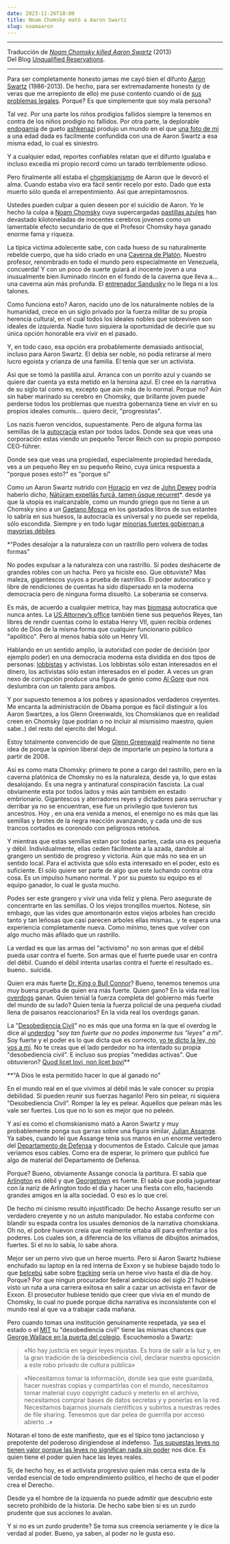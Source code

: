 ```yaml
---
date: 2023-11-26T10:00
title: Noam Chomsky mató a Aaron Swartz
slug: noamaaron
---
```


<hr />

Traducción de *[Noam Chomsky killed Aaron Swartz](https://www.unqualified-reservations.org/2013/01/noam-chomsky-killed-aaron-swartz/)* (2013) <br />
Del Blog [Unqualified Reservations](https://www.unqualified-reservations.org/).

<hr />



Para ser completamente honesto jamas me cayó bien el difunto [Aaron Swartz](https://es.wikipedia.org/wiki/Aaron_Swartz) (1986-2013). De hecho, para ser extremadamente honesto (y de veras que me arrepiento de ello) me puse contento cuando oí de [sus problemas legales](https://www.youtube.com/watch?v=yzlcV-BMK6I). Porque? Es que simplemente que soy mala persona?



Tal vez. Por una parte los niños prodigios fallidos siempre la tenemos en contra de los niños prodigio no fallidos. Por otra parte, la deplorable [endogamia](https://es.wikipedia.org/wiki/Endogamia) de gueto [ashkenazi](https://es.wikipedia.org/wiki/Asquenaz%C3%AD)  produjo un mundo en el que [una foto de mí](https://www.google.com/search?sca_esv=568775834&q=Mencius+Moldbug&tbm=isch&source=lnms&sa=X&ved=2ahUKEwjZr8Tp6sqBAxWgDrkGHWUiAl0Q0pQJegQIDhAB&biw=1280&bih=914&dpr=1) a una edad dada es facilmente confundida con una de Aaron Swartz a esa misma edad, lo cual es siniestro.



Y a cualquier edad, reportes confiables relatan que el difunto igualaba e incluso excedia mi propio record como un tarado terriblemente odioso.





Pero finalmente allí estaba el [chomskianismo](https://en.wikipedia.org/wiki/Political_positions_of_Noam_Chomsky) de Aaron que le devoró el alma. Cuando estaba vivo era fácil sentir recelo por esto. Dado que esta muerto sólo queda el arrepentimiento. Así que arrepintamosnos.




Ustedes pueden culpar a quien deseen por el suicidio de Aaron. Yo le hecho la culpa a [Noam Chomsky](https://es.wikipedia.org/wiki/Noam_Chomsky) cuya supercargadas [pastillas azules](https://es.wikipedia.org/wiki/P%C3%ADldora_roja_y_p%C3%ADldora_azul) han devastado kilotoneladas de inocentes cerebros jovenes como un lamentable efecto secundario de que el Profesor Chomsky haya ganado enorme fama y riqueza. 

La típica victima adolecente sabe, con cada hueso de su naturalmente rebelde cuerpo, que ha sido criado en una [Caverna de Platón](https://es.wikipedia.org/wiki/Alegor%C3%ADa_de_la_caverna). Nuestro profesor, renombrado en todo el mundo pero especialmente en Venezuela, concuerda! Y con un poco de suerte guiará al inocente joven a una inusualmente bien iluminado rincón en el fondo de la caverna que lleva a...    una caverna aún más profunda. El [entrenador Sandusky](https://es.wikipedia.org/wiki/Jerry_Sandusky) no le llega ni a los talones.



Como funciona esto? Aaron, nacido uno de los naturalmente nobles de la humanidad, crece en un siglo privado por la fuerza militar de su propia herencia cultural, en el cual todos los ideales nobles que sobreviven son ideales de izquierda. Nadie tuvo siquiera la oportunidad de decirle que su única opción honorable era vivir en el pasado. 


Y, en todo caso, esa opción era probablemente demasiado antisocial, incluso para Aaron Swartz. El debía ser noble, no podía retirarse al mero lucro egoista y crianza de una familia. El tenía que ser un activista.



Asi que se tomó la pastilla azul. Arranca con un porrito azul y cuando se quiere dar cuenta ya esta metido en la heroina azul. El cree en la narrativa de su siglo tal como es, excepto que aún más de lo normal. Porque no? Aún sin haber marinado su cerebro en Chomsky, que brillante joven puede perderse todos los problemas que nuestra gobernanza tiene en vivir en su propios ideales comunis...  quiero decir, "progresistas".



Los nazis fueron vencidos, supuestamente. Pero de alguna forma las semillas de la [autocracia](https://es.wikipedia.org/wiki/Autocracia) estan por todos lados. Donde sea que veas una corporación estas viendo un pequeño Tercer Reich con su propio pomposo CEO-führer. 

Donde sea que veas una propiedad, especialmente propiedad heredada, ves a un pequeño Rey en su pequeño Reino, cuya única respuesta a "porque poses esto?" es "porque sí"


Como un Aaron Swartz nutrido con [Horacio](https://es.wikipedia.org/wiki/Horacio) en vez de [John Dewey](https://es.wikipedia.org/wiki/John_Dewey) podría haberlo dicho, [Nātūram expellās furcā, tamen ūsque recurret](https://twitter.com/mhartl/status/1466154566529937410)*. desde ya que la utopía es inalcanzable, como un mundo griego que no tiene a un Chomsky sino a un <a href="https://es.wikipedia.org/wiki/Gaetano_Mosca" target="_blank" rel="noopener noreferrer">Gaetano Mosca</a> en los gastados libros de sus estantes lo sabría en sus huesos, la autocracia es universal y no puede ser repelida, sólo escondida. Siempre y en todo lugar <a href="/maquiavelicos/maq2" class="lnk">minorias fuertes gobiernan a mayorias débiles</a>.



<p class="md_footnote_size">
*"Podes desalojar a la naturaleza con un rastrillo pero volvera de todas formas"  <br />
</p>



No podes expulsar a la naturaleza con una rastrillo. Sí podes deshacerte de grandes robles con un hacha. Pero ya hiciste eso. Que obtuviste? Mas maleza, gigantescos yuyos a prueba de rastrillos. El poder autocratico y libre de rendiciones de cuentas ha sido dispersado en la moderna democracia pero de ninguna forma disuelto. La soberania se conserva.


Es más, de acuerdo a cualquier metrica, hay mas [biomasa](https://es.wikipedia.org/wiki/Biomasa_(energ%C3%ADa)) autocratica que nunca antes. La [US Attorney’s office](https://en.wikipedia.org/wiki/United_States_Attorney) también tiene sus pequeños Reyes, tan libres de rendir cuentas como lo estaba Henry VII, quien recibía ordenes sólo de Dios de la misma forma que cualquier funcionario público "apolítico". Pero al menos había sólo un Henry VII.




Hablando en un sentido amplio, la autoridad con poder de decisión (por ejemplo poder) en una democracia moderna esta dividida en dos tipos de personas: [lobbistas](https://es.wikipedia.org/wiki/Grupo_de_presi%C3%B3n) y activistas. Los lobbistas sólo estan interesados en el dinero, los activistas sólo estan interesados en el poder. A veces un gran nexo de corrupción produce una figura de genio como [Al Gore](https://es.wikipedia.org/wiki/Al_Gore) que nos deslumbra con un talento para ambos.




Y por supuesto tenemos a los pobres y apasionados verdaderos creyentes. Me encanta la administración de Obama porque es fácil distinguir a los Aaron Swartzes, a los Glenn Greenwalds, los Chomskianos que en realidad creen en Chomsky (que podrían o no incluir al mismisimo maestro, quien sabe..) del resto del ejercito del Mogul. 


Estoy totalmente convencido de que [Glenn Greenwald](https://es.wikipedia.org/wiki/Glenn_Greenwald) realmente no tiene idea de porque la opinion liberal dejo de importarle un pepino la tortura a partir de 2008.



Así es como mata Chomsky: primero te pone a cargo del rastrillo, pero en la caverna platónica de Chomsky no es la naturaleza, desde ya, lo que estas desalojando. Es una negra y antinatural conspiración fascista. La cual obviamente esta por todos lados y más aún tambiém en estado embrionario. Gigantescos y aterradores reyes y dictadores para serruchar y derribar ya no se encuentran, ese fue un privilegio que tuvieron tus ancestros. Hoy , en una era venida a menos, el enemigo no es más que las semillas y brotes de la negra reacción avanzando, y cada uno de sus trancos cortados es coronodo con peligrosos retoños.




Y mientras que estas semillas estan por todas partes, cada una es pequeña y débil. Individualmente, ellas ceden fácilmente a la azada, dandole al grangero un sentido de progreso y victoria. Aún que más no sea en un sentido local. Para el activista que sólo esta interesado en el poder, esto es suficiente. El sólo quiere ser parte de algo que este luchando contra otra cosa. Es un impulso humano normal. Y por su puesto su equipo es el equipo ganador, lo cual le gusta mucho.




Podes ser este grangero y vivir una vida feliz y plena. Pero asegurate de concentrarte en las semillas. O los viejos tronqillos muertos. Notese, sin embago, que las vides que amontonarón estos viejos arboles han crecido tanto y tan leñosas que casi parecen arboles ellas mismas..  y te espera una experiencia completamente nueva. Como mínimo, tenes que volver con algo mucho más afilado que un rastrillo.




La verdad es que las armas del "activismo" no son armas que el débil pueda usar contra el fuerte. Son armas que el fuerte puede usar en contra del débil. Cuando el débil intenta usarlas contra el fuerte el resultado es..  bueno..  suicida.



Quien era más fuerte [Dr. King o Bull Connor](https://calendar.eji.org/racial-injustice/apr/12)? Bueno, tenemos tenemos una muy buena prueba de quien era más fuerte. Quien gano? En la vida real los [overdogs](https://wikidiff.com/underdog/overdog) ganan. Quien tenial la fuerza completa del gobierno más fuerte del mundo de su lado? Quien tenia la fuerza policial de una pequeña ciudad llena de paisanos reaccionarios? En la vida real los overdogs ganan.



La "[Desobediencia Civil](https://es.wikipedia.org/wiki/Desobediencia_civil)" no es más que una forma en la que el overdog le dice al [underdog](https://wikidiff.com/underdog/overdog) "*soy tan fuerte que no podes imponerme tus *"leyes"* a mi*". Soy fuerte y el poder es lo que dicta que es correcto, <a href="/category/paz-y-guerra-1962----raymond-aron" class="lnk">yo te dicto la ley, no vos a mi</a>. No te creas que el lado perdedor no ha intentado su propia "desobediencia civil". E incluso sus propias "medidas activas". Que obtuvieron? [Quod licet Iovi, non licet bovi](https://en.wikipedia.org/wiki/Quod_licet_Iovi,_non_licet_bovi)**




<p class="md_footnote_size">
**"A Dios le esta permitido hacer lo que al ganado no"
</p>



En el mundo real en el que vivimos al débil más le vale conocer su propia debilidad. Si pueden reunir sus fuerzas haganlo! Pero sin pelear, ni siquiera "Desobediencia Civil". Romper la ley es pelear. Aquellos que pelean más les vale ser fuertes. Los que no lo son es mejor que no peleén.


Y así es como el chomskianismo mató a Aaron Swartz y muy probablemente ponga sus garras sobre una figura similar, [Julian Assange](https://es.wikipedia.org/wiki/Julian_Assange). Ya sabes, cuando leí que Assange tenia sus manos en un enorme vertedero del [Departamento de Defensa](https://es.wikipedia.org/wiki/Departamento_de_Defensa_de_los_Estados_Unidos) y documentos de Estado. Calcule que jamas veriamos esos cables. Como era de esperar, lo primero que publicó fue algo de material del Departamento de Defensa.


Porque? Bueno, obviamente Assange conocia la partitura. El sabia que [Arlington](https://es.wikipedia.org/wiki/Condado_de_Arlington#El_Pent%C3%A1gono) es débil y que [Georgetown](https://es.wikipedia.org/wiki/Georgetown_(Washington_D._C.)) es fuerte. El sabía que podía juguetear con la nariz de Arlington todo el día y hacer una fiesta con ello, haciendo grandes amigos en la alta sociedad. O eso es lo que creí.




De hecho mi cinismo resultó injustificado: De hecho Assange resulto ser un verdadero creyente y no un astuto manipulador. No estaba conforme con blandir su espada contra los usuales demonios de la narrativa chomskiana. Oh no, el pobre huevon creía que realmente ertaba allí para enfrentar a los poderes. Los cuales son, a diferencia de los villanos de dibujitos animados, fuertes. Si el no lo sabía, lo sabe ahora.





Mejor ser un perro vivo que un heroe muerto. Pero si Aaron Swartz hubiese enchufado su laptop en la red interna de Exxon y se hubiese bajado todo lo que [belcebú](https://es.wikipedia.org/wiki/Belceb%C3%BA) sabe sobre [fracking](https://nofrackingmexico.org/que-es-el-fracking/) sería un heroe vivo hasta el día de hoy. Porque? Por que ningun procurador federal ambicioso del siglo 21 hubiese visto un ruta a una carrera exitosa en salir a cazar un activista en favor de Exxon. El prosecutor hubiese tenido que creer que vivia en el mundo de Chomsky, lo cual no puede porque dicha narrativa es inconsistente con el mundo real al que va a trabajar cada mañana.






Pero cuando tomas una institución genuinamente respetada, ya sea el estado o el [MIT](https://es.wikipedia.org/wiki/Instituto_de_Tecnolog%C3%ADa_de_Massachusetts) tu "desobediencia civil" tiene las mismas chances que [George Wallace en la puerta del colegio](https://es.wikipedia.org/wiki/Parada_en_la_puerta_de_la_escuela). Escuchemoslo a Swartz:


>«No hay justicia en seguir leyes injustas. Es hora de salir a la luz y, en la gran tradición de la desobediencia civil, declarar nuestra oposición a este robo privado de cultura pública»




>«Necesitamos tomar la información, donde sea que este guardada, hacer nuestras copias y compartirlas con el mundo, necesitamos tomar material cuyo copyright caducó y meterlo en el archivo, necesitamos comprar bases de datos secretas y y ponerlas en la red. Necesitamos bajarnos journals cientificos y subirlos a nuestras redes de file sharing. Tenesmos que dar pelea de guerrilla por acceso abierto ..»



Notaran el tono de este manifiesto, que es el típico tono jactancioso y prepotente del poderoso dirigiendose al indefenso. <a href="/textos/paralela#1-la-indefensión-del-administrado-frente-a-la-administración" class="lnk">Tus supuestas leyes no tienen valor porque las leyes no significan nada sin poder</a> nos dice. Es quien tiene el poder quien hace las leyes reales.





Si, de hecho hoy, es el activista progresivo quien más cerca esta de la verdad esencial de todo emprendimiento político, el hecho de que el poder crea el Derecho. 


Desde ya el hombre de la izquierda no puede admitir que descubrio este secreto prohibido de la historia. De hecho sabe bien si es un zurdo prudente que sus acciones lo avalan.



Y si no es un zurdo prudente? Se toma sus creencia seriamente y le dice la verdad al poder. Bueno, ya saben, al poder no le gusta eso.


